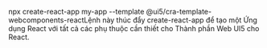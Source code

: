 npx create-react-app my-app --template @ui5/cra-template-webcomponents-reactLệnh này thúc đẩy create-react-app để tạo một Ứng dụng React với tất cả các phụ thuộc cần thiết cho Thành phần Web UI5 cho React.